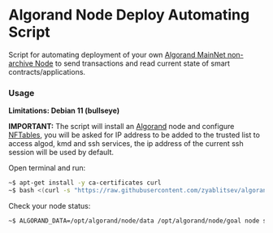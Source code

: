 # Algorand Node Deploy Automating Script

Script for automating deployment of your own [Algorand MainNet non-archive Node](https://developer.algorand.org/docs/run-a-node/setup/types/) to send transactions and read current state of smart contracts/applications.

### Usage

**Limitations: Debian 11 (bullseye)**

**IMPORTANT:** The script will install an [Algorand](https://www.algorand.com) node and configure [NFTables](https://netfilter.org/projects/nftables/), you will be asked for IP address to be added to the trusted list to access algod, kmd and ssh services, the ip address of the current ssh session will be used by default.

Open terminal and run:
```bash
~$ apt-get install -y ca-certificates curl
~$ bash <(curl -s "https://raw.githubusercontent.com/zyablitsev/algorand-node-deploy/main/install.sh")
```

Check your node status:
```bash
~$ ALGORAND_DATA=/opt/algorand/node/data /opt/algorand/node/goal node status
```
